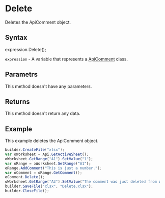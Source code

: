 # Delete

Deletes the ApiComment object.

## Syntax

expression.Delete();

`expression` - A variable that represents a [ApiComment](../ApiComment.md) class.

## Parametrs

This method doesn't have any parameters.

## Returns

This method doesn't return any data.

## Example

This example deletes the ApiComment object.

```javascript
builder.CreateFile("xlsx");
var oWorksheet = Api.GetActiveSheet();
oWorksheet.GetRange("A1").SetValue("1");
var oRange = oWorksheet.GetRange("A1");
oRange.AddComment("This is just a number.");
var oComment = oRange.GetComment();
oComment.Delete();
oWorksheet.GetRange("A3").SetValue("The comment was just deleted from A1.");
builder.SaveFile("xlsx", "Delete.xlsx");
builder.CloseFile();
```